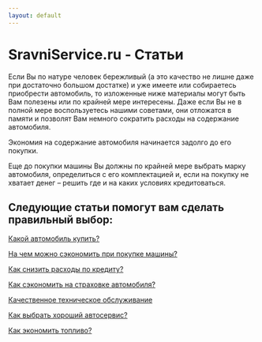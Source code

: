 ```yaml
---
layout: default
---
```



# SravniService.ru - Статьи 


Если Вы по натуре человек бережливый (а это качество не лишне даже при достаточно большом достатке) и уже имеете или собираетесь приобрести автомобиль, то изложенные ниже материалы могут быть Вам полезены или по крайней мере интересены. Даже если Вы не в полной мере воспользуетесь нашими советами, они отложатся в памяти и позволят Вам немного сократить расходы на содержание автомобиля.


Экономия на содержание автомобиля начинается задолго до его покупки.


Еще до покупки машины Вы должны по крайней мере выбрать марку автомобиля, определиться с его комплектацией и, если на покупку не хватает денег – решить где и на каких условиях кредитоваться.


## Следующие статьи помогут вам сделать правильный выбор:


<a href="{{site.baseurl}}/article/Kakoj_avtomobil_kupit">Какой автомобиль купить?</a>

<a href="{{site.baseurl}}/article/Na_chem_mozhno_sjekonomit_pri_pokupke_mashiny">На чем можно сэкономить при покупке машины?</a>

<a href="{{site.baseurl}}/article/Kak_snizit_rashody_po_kreditu">Как снизить расходы по кредиту?</a>

<a href="{{site.baseurl}}/article/Kak_sjekonomit_na_strahovke_avtomobilja">Как сэкономить на страховке автомобиля?</a>

<a href="{{site.baseurl}}/article/Кachestvennoe_tehnicheskoe_obsluzhivanie">Качественное техническое обслуживание</a>

<a href="{{site.baseurl}}/article/Kak_vybrat_horoshij_avtoservis">Как выбрать хороший автосервис?</a>

<a href="{{site.baseurl}}/article/Kak_jekonomit_toplivo">Как экономить топливо?</a>


